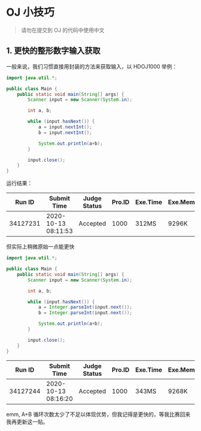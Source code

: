 # OJ 小技巧

> 请勿在提交到 OJ 的代码中使用中文

## 1. 更快的整形数字输入获取

一般来说，我们习惯直接用封装的方法来获取输入，以 HDOJ1000 举例：

```java
import java.util.*;

public class Main {
    public static void main(String[] args) {
        Scanner input = new Scanner(System.in);

        int a, b;

        while (input.hasNext()) {
            a = input.nextInt();
            b = input.nextInt();

            System.out.println(a+b);
        }

        input.close();
    }
}
```

运行结果：

|Run ID|Submit Time|Judge Status|Pro.ID|Exe.Time|Exe.Memory|Code Len.|Language|Author|
|---|---|---|---|---|---|---|---|---|
|34127231|2020-10-13 08:11:53|Accepted|1000|312MS|9296K|334 B|Java|GPLer|

但实际上稍微原始一点能更快

```java
import java.util.*;

public class Main {
    public static void main(String[] args) {
        Scanner input = new Scanner(System.in);

        int a, b;

        while (input.hasNext()) {
            a = Integer.parseInt(input.next());
            b = Integer.parseInt(input.next());

            System.out.println(a+b);
        }

        input.close();
    }
}
```

|Run ID|Submit Time|Judge Status|Pro.ID|Exe.Time|Exe.Memory|Code Len.|Language|Author|
|---|---|---|---|---|---|---|---|---|
|34127244|2020-10-13 08:16:20|Accepted|1000|343MS|9268K|363 B|Java|GPLer|

emm, A+B 循环次数太少了不足以体现优势，但我记得是更快的，等我比赛回来我再更新这一贴。